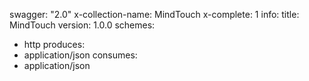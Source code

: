swagger: "2.0"
x-collection-name: MindTouch
x-complete: 1
info:
  title: MindTouch
  version: 1.0.0
schemes:
- http
produces:
- application/json
consumes:
- application/json